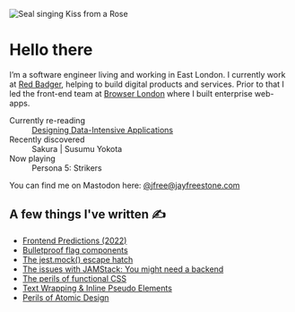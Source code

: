 
![Seal singing Kiss from a Rose](https://media.giphy.com/media/HSDMmTshR9hug/giphy.gif)

# Hello there

I’m a software engineer living and working in East London. I currently work at [Red Badger](https://red-badger.com/), helping to build digital products and services. Prior to that I led the front-end team at [Browser London](https://www.browserlondon.com/) where I built enterprise web-apps.

<dl>
  <dt>Currently re-reading</dt>
  <dd><a href="https://www.oreilly.com/library/view/designing-data-intensive-applications/9781491903063/">Designing Data-Intensive Applications</a></dd>
  <dt>Recently discovered</dt>
  <dd>Sakura | Susumu Yokota</dd>
  <dt>Now playing</dt>
  <dd>Persona 5: Strikers</dd>
</dl>

You can find me on Mastodon here: [@jfree@jayfreestone.com](https://fedi.jayfreestone.com/@jfree)

## A few things I've written ✍️

- [Frontend Predictions (2022)](https://www.jayfreestone.com/writing/frontend-predictions-2022/)
- [Bulletproof flag components](https://www.jayfreestone.com/writing/bulletproof-flag/)
- [The jest.mock() escape hatch](https://www.jayfreestone.com/writing/jest-module-mocks/)
- [The issues with JAMStack: You might need a backend](https://www.browserlondon.com/blog/2020/04/20/issues-with-jamstack-you-might-need-backend/)
- [The perils of functional CSS](https://www.browserlondon.com/blog/2019/06/10/functional-css-perils/)
- [Text Wrapping & Inline Pseudo Elements](https://www.jayfreestone.com/writing/wrapping-and-inline-pseudo-elements)
- [Perils of Atomic Design](https://www.jayfreestone.com/writing/perils-of-atomic-design)
